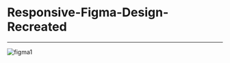 
# Responsive-Figma-Design-Recreated 
***
![figma1](https://user-images.githubusercontent.com/90323797/189944536-b314882a-a3f7-4ffa-b911-cdcc18fc7fe9.jpg)
